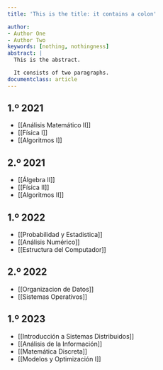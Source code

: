 ```yaml
---
title: 'This is the title: it contains a colon'

author:
- Author One
- Author Two
keywords: [nothing, nothingness]
abstract: |
  This is the abstract.

  It consists of two paragraphs.
documentclass: article
---
```


## 1.º 2021

- [[Análisis Matemático II]]
- [[Física I]]
- [[Algoritmos I]]

## 2.º 2021

- [[Álgebra II]]
- [[Física II]]
- [[Algoritmos II]]

## 1.º 2022

- [[Probabilidad y Estadistica]]
- [[Análisis Numérico]]
- [[Estructura del Computador]]

## 2.º 2022

- [[Organizacion de Datos]]
- [[Sistemas Operativos]]

## 1.º 2023

- [[Introducción a Sistemas Distribuidos]]
- [[Análisis de la Información]]
- [[Matemática Discreta]]
- [[Modelos y Optimización I]]

